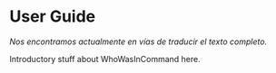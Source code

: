 # User Guide

*Nos encontramos actualmente en vías de traducir el texto completo.*

Introductory stuff about WhoWasInCommand here.
